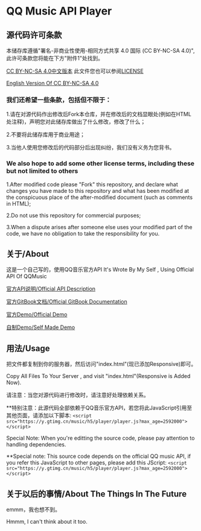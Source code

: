 # QQ Music API Player

## 源代码许可条款
本储存库遵循"署名-非商业性使用-相同方式共享 4.0 国际 (CC BY-NC-SA 4.0)",此许可条款您将能在下方"附件1"处找到。

[CC BY-NC-SA 4.0中文版本](https://creativecommons.org/licenses/by-nc-sa/4.0/deed.zh) 此文件您也可以参阅[LICENSE](https://github.com/i-am-a-loser-using-windows-server/qqmusic-player/blob/master/LICENSE)

[English Version Of CC BY-NC-SA 4.0](https://creativecommons.org/licenses/by-nc-sa/4.0/deed.en)

### 我们还希望一些条款，包括但不限于：

  1.请在对源代码作出修改后Fork本仓库，并在修改后的文档显眼处(例如在HTML处注释)，声明您对此储存库做出了什么修改，修改了什么；
  
  2.不要将此储存库用于商业用途；
  
  3.当他人使用您修改后的代码部分后出现纠纷，我们没有义务为您背书。
  
### We also hope to add some other license terms, including these but not limited to others

  1.After modified code please "Fork" this repository, and declare what changes you have made to this repository  and what has been modified at the conspicuous place of the after-modified document (such as comments in HTML);
  
  2.Do not use this repository for commercial purposes;
  
  3.When a dispute arises after someone else uses your modified part of the code, we have no obligation to take the responsibility for you.
  
## 关于/About

这是一个自己写的，使用QQ音乐官方API
It's Wrote By My Self , Using Official API Of QQMusic


[官方API说明/Official API Description](https://y.qq.com/m/api/open/index.html)

[官方GitBook文档/Official GitBook Documentation](https://xingqiao.gitbooks.io/qmplayer/content/)

[官方Demo/Official Demo](http://y.qq.com/m/demo/2017/player.html)

[自制Demo/Self Made Demo](http://ilovecpp.pw/proj/qqmusic/)


## 用法/Usage

把文件都复制到你的服务器，然后访问"index.html"(现已添加Responsive)即可。

Copy All Files To Your Server , and visit "index.html"(Responsive is Added Now).

请注意：当您对源代码进行修改时，请注意好处理依赖关系。

  **特别注意：此源代码全部依赖于QQ音乐官方API，若您将此JavaScript引用至其他页面，请添加以下脚本:
    `<script src="https://y.gtimg.cn/music/h5/player/player.js?max_age=2592000"></script>`
    

Special Note: When you're editting the source code, please pay attention to handling dependencies. 

  **Special note: This source code depends on the official QQ music API, if you refer this JavaScript to other pages, please add this JScript:
    `<script src="https://y.gtimg.cn/music/h5/player/player.js?max_age=2592000"></script>`
## 关于以后的事情/About The Things In The Future

emmm，我也想不到。

Hmmm, I can't think about it too.
